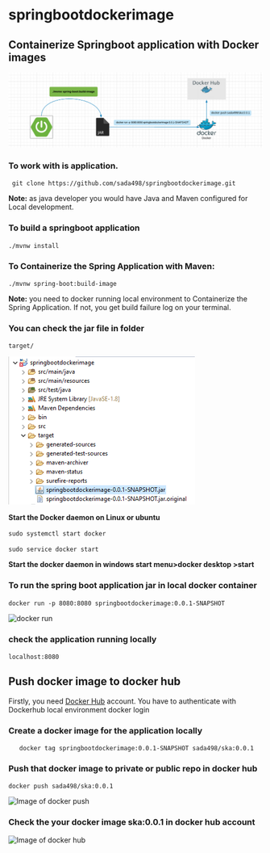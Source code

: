 # springbootdockerimage
 ## Containerize Springboot application with Docker images
 ![main](https://github.com/sada498/springbootdockerimage/blob/master/src/main/resources/static/images/main.PNG)
 ### To work with is application.
     git clone https://github.com/sada498/springbootdockerimage.git

   **Note:** as java developer you would have Java and Maven configured for Local development.

###  To build a springboot application 
    ./mvnw install
###  To Containerize the Spring Application with Maven:
    ./mvnw spring-boot:build-image
    
   **Note:** you need to docker running local environment to Containerize the Spring Application. If not, you get build failure log on     your terminal.

### You can check the jar file in folder 
    target/
![Image of target](https://github.com/sada498/springbootdockerimage/blob/master/src/main/resources/static/images/target%20folder.PNG)

  **Start the Docker daemon on Linux  or ubuntu**
  
   ```sudo systemctl start docker ```
   
   ```sudo service docker start ```
   
   **Start the docker daemon in windows start menu>docker desktop >start**

### To run the spring boot application jar in local docker container
    docker run -p 8080:8080 springbootdockerimage:0.0.1-SNAPSHOT
![docker run](https://github.com/sada498/springbootdockerimage/blob/master/src/main/resources/static/images/docker%20run.PNG)
### check the application running locally
    localhost:8080
## Push docker image to docker hub
 Firstly, you need [Docker Hub](https://hub.docker.com/) account. 
 You have to authenticate with Dockerhub local environment
   docker login
 
### Create a docker image for the application locally
	   docker tag springbootdockerimage:0.0.1-SNAPSHOT sada498/ska:0.0.1
### Push that docker image to private or public repo in docker hub
    docker push sada498/ska:0.0.1
![Image of docker push](https://github.com/sada498/springbootdockerimage/blob/master/src/main/resources/static/images/docker%20push.PNG)
### Check the your docker image ska:0.0.1 in docker hub account
![Image of docker hub](https://github.com/sada498/springbootdockerimage/blob/master/src/main/resources/static/images/docker%20hub.PNG)

